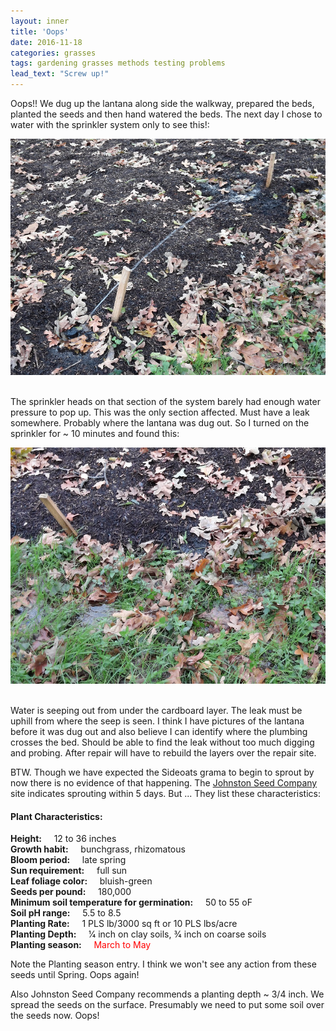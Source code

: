 ```yaml
---
layout: inner
title: 'Oops'
date: 2016-11-18
categories: grasses
tags: gardening grasses methods testing problems
lead_text: "Screw up!"
---
```


Oops!! We dug up the lantana along side the walkway, prepared the beds, planted the seeds and then hand watered the beds. The next day I chose to water with the sprinkler system only to see this!:

![Low H2O pressure effect][img_1]
<br><br>

The sprinkler heads on that section of the system barely had enough water pressure to pop up. This was the only section affected. Must have a leak somewhere. Probably where the lantana was dug out. So I turned on the sprinkler for ~ 10 minutes and found this:

![Water seeping from under cardboard layer][img_2]
<br><br>

Water is seeping out from under the cardboard layer. The leak must be uphill from where the seep is seen. I think I have pictures of the lantana before it was dug out and also believe I can identify where the plumbing crosses the bed. Should be able to find the leak without too much digging and probing. After repair will have to rebuild the layers over the repair site.

BTW. Though we have expected the Sideoats grama to begin to sprout by now there is no evidence of that happening. The [Johnston Seed Company][jsc] site indicates sprouting within 5 days. But ... They list these characteristics:

#### Plant Characteristics:

**Height:**  &nbsp;&nbsp;&nbsp;  12 to 36 inches <br>
**Growth habit:**  &nbsp;&nbsp;&nbsp;  bunchgrass, rhizomatous <br>
**Bloom period:**  &nbsp;&nbsp;&nbsp;  late spring <br>
**Sun requirement:**  &nbsp;&nbsp;&nbsp;  full sun <br>
**Leaf foliage color:**  &nbsp;&nbsp;&nbsp;  bluish-green <br>
**Seeds per pound:**  &nbsp;&nbsp;&nbsp;  180,000 <br>
**Minimum soil temperature for germination:** &nbsp;&nbsp;&nbsp;  50 to 55 oF <br>
**Soil pH range:**  &nbsp;&nbsp;&nbsp;  5.5 to 8.5 <br>
**Planting Rate:**  &nbsp;&nbsp;&nbsp;  1 PLS lb/3000 sq ft or 10 PLS lbs/acre <br>
**Planting Depth:**  &nbsp;&nbsp;&nbsp; 1⁄4 inch on clay soils, 3⁄4 inch on coarse soils <br>
**Planting season:**  &nbsp;&nbsp;&nbsp;  <span style="color:red">March to May</span> <br>

Note the Planting season entry. I think we won't see any action from these seeds until Spring. Oops again!

Also Johnston Seed Company recommends a planting depth ~ 3/4 inch. We spread the seeds on the surface. Presumably we need to put some soil over the seeds now. Oops!



[img_1]: /assets/post_images/2016-11-18-oops/low_water_pressure_effect.jpg
[img_2]: /assets/post_images/2016-11-18-oops/water-from-under-cardboard-layer.jpg
[jsc]:   http://www.jeinc.com/seed-brochures

